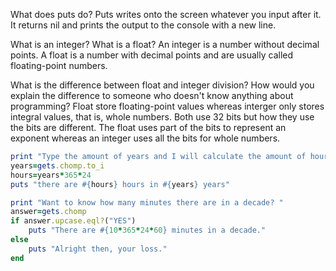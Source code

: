 
What does puts do?
Puts writes onto the screen whatever you input after it. It returns nil and prints the output to the console with a new line.

What is an integer? What is a float?
An integer is a number without decimal points. A float is a number with decimal points and are usually called floating-point numbers.

What is the difference between float and integer division? How would you explain the difference to someone who doesn't know anything about programming?
Float store floating-point values whereas interger only stores integral values, that is, whole numbers. Both use 32 bits but how they use the bits are different. The float uses part of the bits to represent an exponent whereas an integer uses all the bits for whole numbers.


```ruby
print "Type the amount of years and I will calculate the amount of hours in said amount of years: "
years=gets.chomp.to_i
hours=years*365*24
puts "there are #{hours} hours in #{years} years"

print "Want to know how many minutes there are in a decade? "
answer=gets.chomp
if answer.upcase.eql?("YES")
	puts "There are #{10*365*24*60} minutes in a decade."
else
	puts "Alright then, your loss."
end
```